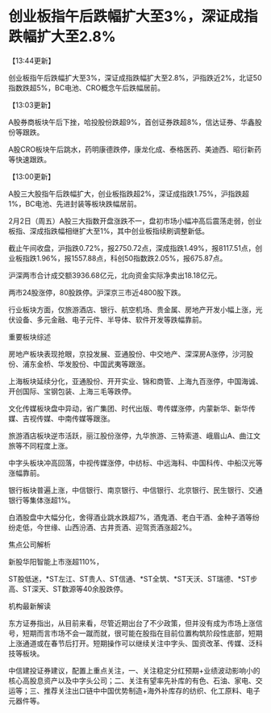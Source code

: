 # 创业板指午后跌幅扩大至3%，深证成指跌幅扩大至2.8%

【13:44更新】

创业板指午后跌幅扩大至3%，深证成指跌幅扩大至2.8%，沪指跌近2%，北证50指数跌超5%，BC电池、CRO概念午后跌幅居前。

【13:03更新】

A股券商板块午后下挫，哈投股份跌超9%，首创证券跌超8%，信达证券、华鑫股份等跟跌。

A股CRO板块午后跳水，药明康德跌停，康龙化成、泰格医药、美迪西、昭衍新药等快速跟跌。

【13:00更新】

A股三大股指午后跌幅扩大，创业板指跌超2%，深证成指跌1.75%，沪指跌超1%，BC电池、先进封装等板块跌幅居前。

2月2日（周五）A股三大指数开盘涨跌不一，盘初市场小幅冲高后震荡走弱，创业板指、深成指跌幅相继扩大至1%，其中创业板指续刷调整新低。

截止午间收盘，沪指跌0.72%，报2750.72点，深成指跌1.49%，报8117.51点，创业板指跌1.96%，报1557.88点，科创50指数跌2.05%，报675.87点。

沪深两市合计成交额3936.68亿元，北向资金实际净卖出18.18亿元。

两市24股涨停，80股跌停。沪深京三市近4800股下跌。

行业板块方面，仅旅游酒店、银行、航空机场、贵金属、房地产开发小幅上涨，光伏设备、多元金融、电子元件、半导体、软件开发等跌幅靠前。

重要板块综述

房地产板块表现抢眼，京投发展、亚通股份、中交地产、深深房A涨停，沙河股份、浦东金桥、华发股份、中国武夷等跟涨。

上海板块延续分化，亚通股份、开开实业、锦和商管、上海九百涨停，中国海诚、开创国际、宝钢包装、上海三毛等跌停。

文化传媒板块盘中异动，省广集团、时代出版、粤传媒涨停，内蒙新华、新华传媒、吉视传媒、中南传媒等跟涨。

旅游酒店板块逆市活跃，丽江股份涨停，九华旅游、三特索道、峨眉山A、曲江文旅等不同程度上涨。

中字头板块冲高回落，中视传媒涨停，中纺标、中远海科、中国科传、中船汉光等涨幅靠前。

银行板块普遍上涨，中信银行、南京银行、中信银行、北京银行、民生银行、交通银行等集体涨超1%。

白酒股盘中大幅分化，舍得酒业跳水跌超7%，酒鬼酒、老白干酒、金种子酒等纷纷走低，今世缘、山西汾酒、古井贡酒、迎驾贡酒涨超2%。

焦点公司解析

新股华阳智能上市涨超110%，

ST股低迷，*ST左江、ST贵人、ST信通、*ST全筑、*ST天沃、ST瑞德、*ST步高、ST深天、ST数源等40余股跌停。

机构最新解读

东方证券指出，从目前来看，尽管近期出台了不少政策，但并没有成为市场上涨信号，短期而言市场不会一蹴而就，很可能在股指在目前位置构筑阶段性底部，短期上涨通道或在春节后打开。短期操作可以继续关注中字头、国资改革、传媒、泛科技等板块。

中信建投证券建议，配置上重点关注，一、关注稳定分红预期+业绩波动影响小的核心高股息资产以及中字头公司；二、关注有望率先补库的有色、石油、家电、交运等；三、推荐关注出口链中中国优势制造+海外补库存的纺织、化工原料、电子元器件等。

